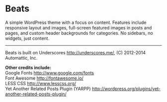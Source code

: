 Beats
===

A simple WordPress theme with a focus on content. Features include responsive layout and images, 
full-screen featured images in posts and pages, and custom header backgrounds for categories. 
No sidebars, no widgets, just content.

----

Beats is built on Underscores http://underscores.me/, (C) 2012-2014 Automattic, Inc.

**Other credits include:**  
Google Fonts http://www.google.com/fonts  
Font Awesome http://fontawesome.io/  
LESS CSS http://www.lesscss.org/  
Yet Another Related Posts Plugin (YARPP) http://wordpress.org/plugins/yet-another-related-posts-plugin/